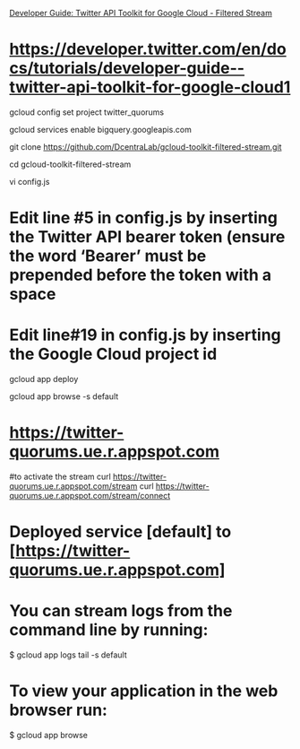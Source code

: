 [Developer Guide: Twitter API Toolkit for Google Cloud - Filtered Stream](https://developer.twitter.com/en/docs/tutorials/developer-guide--twitter-api-toolkit-for-google-cloud1)


# https://developer.twitter.com/en/docs/tutorials/developer-guide--twitter-api-toolkit-for-google-cloud1

gcloud config set project twitter_quorums

gcloud services enable bigquery.googleapis.com

git clone https://github.com/DcentraLab/gcloud-toolkit-filtered-stream.git

cd gcloud-toolkit-filtered-stream

vi config.js

# Edit line #5 in config.js by inserting the Twitter API bearer token (ensure the word ‘Bearer’ must be prepended before the token with a space

# Edit line#19 in config.js by inserting the Google Cloud project id

gcloud app deploy

gcloud app browse -s default
# https://twitter-quorums.ue.r.appspot.com

#to activate the stream
curl https://twitter-quorums.ue.r.appspot.com/stream
curl https://twitter-quorums.ue.r.appspot.com/stream/connect

# Deployed service [default] to [https://twitter-quorums.ue.r.appspot.com]

# You can stream logs from the command line by running:
$ gcloud app logs tail -s default

# To view your application in the web browser run:
$ gcloud app browse

